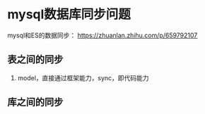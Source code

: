 # mysql数据库同步问题
mysql和ES的数据同步： https://zhuanlan.zhihu.com/p/659792107

## 表之间的同步

1. model，直接通过框架能力，sync，即代码能力



## 库之间的同步
